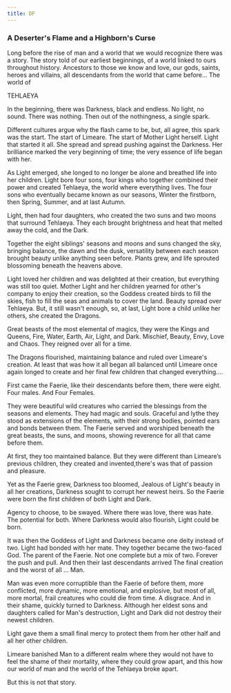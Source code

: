 ```yaml
---
title: DF
---
```


### A Deserter's Flame and a Highborn's Curse

Long before the rise of man and a world that we would recognize there was a story. The story told of our earliest beginnings, of a world linked to ours throughout history. Ancestors to those we know and love, our gods, saints, heroes and villains, all descendants from the world that came before… The world of

TEHLAEYA

In the beginning, there was Darkness, black and endless. No light, no sound. There was nothing. Then out of the nothingness, a single spark. 

Different cultures argue why the flash came to be, but, all agree, this spark was the start. The start of Limeare. The start of Mother Light herself. Light that started it all. She spread and spread pushing against the Darkness. Her brilliance marked the very beginning of time; the very essence of life began with her.

As Light emerged, she longed to no longer be alone and breathed life into her children. Light bore four sons, four kings who together combined their power and created Tehlaeya, the world where everything lives. The four sons who eventually became known as our seasons, Winter the firstborn, then Spring, Summer, and at last Autumn.

Light, then had four daughters, who created the two suns and two moons that surround Tehlaeya. They each brought brightness and heat that melted away the cold, and the Dark.

Together the eight siblings' seasons and moons and suns changed the sky, bringing balance, the dawn and the dusk, versatility between each season brought beauty unlike anything seen before. Plants grew, and life sprouted blossoming beneath the heavens above. 

Light loved her children and was delighted at their creation, but everything was still too quiet. Mother Light and her children yearned for other's company to enjoy their creation, so the Goddess created birds to fill the skies, fish to fill the seas and animals to cover the land. Beauty spread over Tehlaeya. But, it still wasn't enough, so, at last, Light bore a child unlike her others, she created the Dragons. 

Great beasts of the most elemental of magics, they were the Kings and Queens,
Fire, Water, Earth, Air, Light, and Dark. Mischief, Beauty, Envy, Love and Chaos. They reigned over all for a time.

The Dragons flourished, maintaining balance and ruled over Limeare's creation. At least that was how it all began all balanced until Limeare once again longed to create and her final few children that changed everything....

First came the Faerie, like their descendants before them, there were eight. Four males. And Four Females. 

They were beautiful wild creatures who carried the blessings from the seasons and elements. They had magic and souls. Graceful and lythe they stood as extensions of the elements, with their strong bodies, pointed ears and bonds between them. The Faerie served and worshiped beneath the great beasts, the suns, and moons, showing reverence for all that came before them.

At first, they too maintained balance. But they were different than Limeare’s previous children, they created and invented,there's was that of passion and pleasure. 

Yet as the Faerie grew, Darkness too bloomed, Jealous of Light's beauty in all her creations, Darkness sought to corrupt her newest heirs. So the Faerie were born the first children of both Light and Dark. 

Agency to choose, to be swayed. Where there was love, there was hate. The potential for both. Where Darkness would also flourish, Light could be born.  

It was then the Goddess of Light and Darkness became one deity instead of two. Light had bonded with her mate. They together became the two-faced God. The parent of the Faerie. Not one complete but a mix of two. Forever the push and pull. 
And then their last descendants arrived   The final creation and the worst of all … Man. 

Man was even more corruptible than the Faerie of before them, more conflicted, more dynamic, more emotional, and explosive, but most of all, more mortal, frail creatures who could die from time. A disgrace. And in their shame, quickly turned to Darkness. 
Although her eldest sons and daughters called for Man's destruction, Light and Dark did not destroy their newest children. 

Light gave them a small final mercy to protect them from her other half and all her other children.

Limeare banished Man to a different realm where they would not have to feel the shame of their mortality, where they could grow apart, and this how our world of man and the world of the Tehlaeya broke apart. 

But this is not that story.